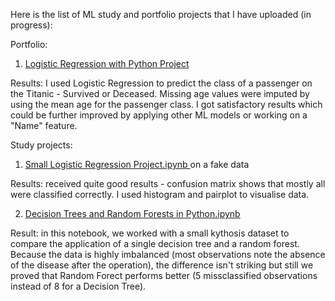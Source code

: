 Here is the list of ML study and portfolio  projects that I have uploaded (in progress):

Portfolio:
1. [Logistic Regression with Python Project](https://github.com/IulliaK/Machine-Learning/blob/main/Logistic%20Regression%20with%20Python%20Project)
   
  Results: I used Logistic Regression to predict the class of a passenger on the Titanic - Survived or Deceased. Missing age values were imputed by using the mean age for the passenger class. I got satisfactory results which could be further improved by applying other ML models or working on a "Name" feature.

Study projects:
   1. [Small Logistic Regression Project.ipynb ](https://github.com/IulliaK/Machine-Learning/blob/main/Small%20Logistic%20Regression%20Project.ipynb) on a fake data
     
   Results: received quite good results - confusion matrix shows that mostly all were classified correctly. I used histogram and pairplot to visualise data.

   2. [Decision Trees and Random Forests in Python.ipynb](https://github.com/IulliaK/Machine-Learning/blob/main/Decision%20Trees%20and%20Random%20Forests%20in%20Python.ipynb)

Result: in this notebook, we worked with a small kythosis dataset to compare the application of a single decision tree and a random forest. Because the data is highly imbalanced (most observations note the absence of the disease after the operation), the difference isn't striking but still we proved that Random Forect performs better (5 missclassified observations instead of 8 for a Decision Tree).

